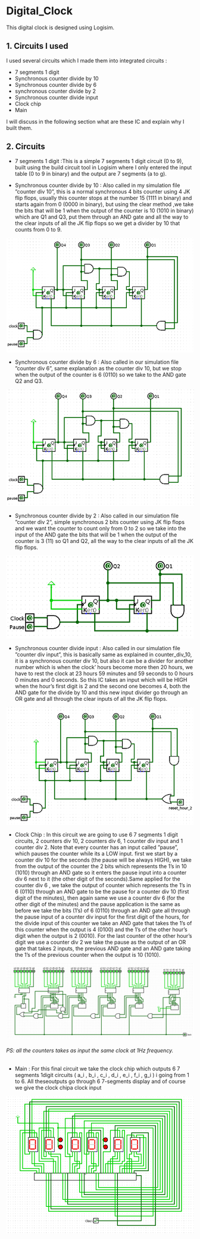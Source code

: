 # Digital_Clock
This digital clock is designed using Logisim.

## 1. Circuits I used

I used several circuits which I made them into integrated circuits :

* 7 segments 1 digit
* Synchronous counter divide by 10
* Synchronous counter divide by 6
* synchronous counter divide by 2
* Synchronous counter divide input
* Clock chip
* Main

I will discuss in the following section what are these IC and explain why
I built them.

## 2. Circuits

* 7 segments 1 digit :This is a simple 7 segments 1 digit circuit (0 to 9), built using the build circuit tool
in Logisim where I only entered the input table (0 to 9 in binary) and the
output are 7 segments (a to g).

* Synchronous counter divide by 10 : Also called in my simulation file ”counter div 10”, this is a normal synchronous
4 bits counter using 4 JK flip flops, usually this counter stops at
the number 15 (1111 in binary) and starts again from 0 (0000 in binary),
but using the clear method ,we take the bits that will be 1 when the output
of the counter is 10 (1010 in binary) which are Q1 and Q3, put them through
an AND gate and all the way to the clear inputs of all the JK flip flops so we
get a divider by 10 that counts from 0 to 9.

![counter_div_10](images/counter_div_10.png)

* Synchronous counter divide by 6 : Also called in our simulation file ”counter div 6”, same explanation as the
counter div 10, but we stop when the output of the counter is 6 (0110) so we
take to the AND gate Q2 and Q3.

![counter_div_6](images/counter_div_6.png)

* Synchronous counter divide by 2 : Also called in our simulation file ”counter div 2”, simple synchronous 2 bits
counter using JK flip flops and we want the counter to count only from 0 to
2 so we take into the input of the AND gate the bits that will be 1 when the
output of the counter is 3 (11) so Q1 and Q2, all the way to the clear inputs
of all the JK flip flops.

![counter_div_2](images/counter_div_2.png)

* Synchronous counter divide input : Also called in our simulation file ”counter div input”, this is basically same
as explained in counter_div_10, it is a synchronous counter div 10, but also it
can be a divider for another number which is when the clock’ hours become
more then 20 hours, we have to rest the clock at 23 hours 59 minutes and 59
seconds to 0 hours 0 minutes and 0 seconds. So this IC takes an input which
will be HIGH when the hour’s first digit is 2 and the second one becomes
4, both the AND gate for the divide by 10 and this new input divider go
through an OR gate and all through the clear inputs of all the JK flip flops.

![counter_div_input](images/counter_div_input.png)

* Clock Chip : In this circuit we are going to use 6 7 segments 1 digit circuits, 2 counters
div 10, 2 counters div 6, 1 counter div input and 1 counter div 2. Note
that every counter has an input called ”pause”, which pauses the counter
while its a LOW input. first we start by a counter div 10 for the seconds
(the pause will be always HIGH), we take from the output of the counter
the 2 bits which represents the 1’s in 10 (1010) through an AND gate so it
enters the pause input into a counter div 6 next to it (the other digit of the
seconds).Same applied for the counter div 6 , we take the output of counter
which represents the 1’s in 6 (0110) through an AND gate to be the pause
for a counter div 10 (first digit of the minutes), then again same we use a
counter div 6 (for the other digit of the minutes) and the pause application
is the same as before we take the bits (1’s) of 6 (0110) through an AND gate
all through the pause input of a counter div input for the first digit of the
hours, for the divide input of this counter we take an AND gate that takes
the 1’s of this counter when the output is 4 (0100) and the 1’s of the other
hour’s digit when the output is 2 (0010). For the last counter of the other
hour’s digit we use a counter div 2 we take the pause as the output of an OR
gate that takes 2 inputs, the previous AND gate and an AND gate taking
the 1’s of the previous counter when the output is 10 (1010).

![clock_chip](images/clock_chip.png)

###### PS: all the counters takes as input the same clock at 1Hz frequency.

* Main : For  this  final  circuit  we  take  the  clock  chip  which  outputs  6  7  segments  1digit  circuits  ( a_i , b_i , c_i , d_i , e_i , f_i , g_i )
i  going  from  1  to  6.
All  theseoutputs go through 6 7-segments display and of course we give the clock chipa clock input

![main](images/main.png)
